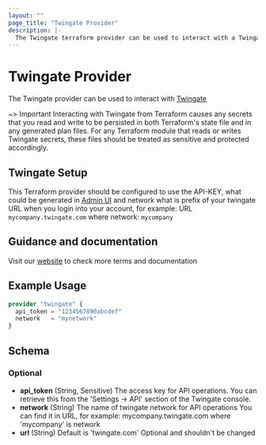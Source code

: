 ```yaml
---
layout: ""
page_title: "Twingate Provider"
description: |-
  The Twingate terraform provider can be used to interact with a Twingate API.
---
```


# Twingate Provider

The Twingate provider can be used to interact with [Twingate](https://www.twingate.com)

~> Important Interacting with Twingate from Terraform causes any secrets that you read and write to be persisted in both Terraform's state file and in any generated plan files. For any Terraform module that reads or writes Twingate secrets, these files should be treated as sensitive and protected accordingly.

## Twingate Setup


This Terraform provider should be configured to use the API-KEY, what could be generated in [Admin UI](https://docs.twingate.com/docs/api-overview) and network what is prefix of your twingate URL when you login into your account, for example: URL `mycompany.twingate.com` where network: `mycompany`

## Guidance and documentation

Visit our [website](https://docs.twingate.com/docs) to check more terms and documentation

## Example Usage

```terraform
provider "twingate" {
  api_token = "1234567890abcdef"
  network   = "mynetwork"
}
```

<!-- schema generated by tfplugindocs -->
## Schema

### Optional

- **api_token** (String, Sensitive) The access key for API operations. You can retrieve this
from the 'Settings -> API' section of the Twingate console.
- **network** (String) The name of twingate network for API operations
You can find it in URL, for example:
mycompany.twingate.com where 'mycompany' is network
- **url** (String) Default is 'twingate.com'
Optional and shouldn't be changed